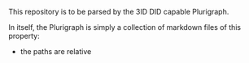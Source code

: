 This repository is to be parsed by the 3ID DID capable Plurigraph.

In itself, the Plurigraph is simply a collection of markdown files of this property:
- the paths are relative 